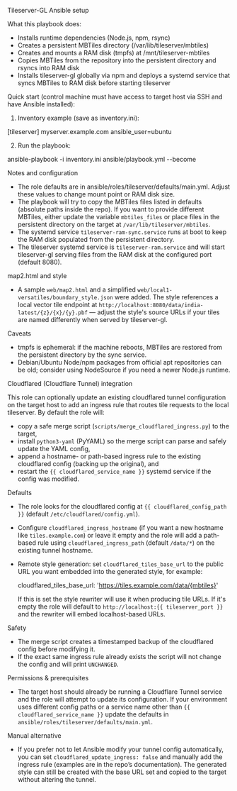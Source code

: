 Tileserver-GL Ansible setup

What this playbook does:
- Installs runtime dependencies (Node.js, npm, rsync)
- Creates a persistent MBTiles directory (/var/lib/tileserver/mbtiles)
- Creates and mounts a RAM disk (tmpfs) at /mnt/tileserver-mbtiles
- Copies MBTiles from the repository into the persistent directory and rsyncs into RAM disk
- Installs tileserver-gl globally via npm and deploys a systemd service that syncs MBTiles to RAM disk before starting tileserver

Quick start (control machine must have access to target host via SSH and have Ansible installed):

1. Inventory example (save as inventory.ini):

[tileserver]
myserver.example.com ansible_user=ubuntu

2. Run the playbook:

ansible-playbook -i inventory.ini ansible/playbook.yml --become

Notes and configuration
- The role defaults are in ansible/roles/tileserver/defaults/main.yml. Adjust these values to change mount point or RAM disk size.
- The playbook will try to copy the MBTiles files listed in defaults (absolute paths inside the repo). If you want to provide different MBTiles, either update the variable `mbtiles_files` or place files in the persistent directory on the target at `/var/lib/tileserver/mbtiles`.
- The systemd service `tileserver-ram-sync.service` runs at boot to keep the RAM disk populated from the persistent directory.
- The tileserver systemd service is `tileserver-ram.service` and will start tileserver-gl serving files from the RAM disk at the configured port (default 8080).

map2.html and style
- A sample `web/map2.html` and a simplified `web/local1-versatiles/boundary_style.json` were added. The style references a local vector tile endpoint at `http://localhost:8080/data/india-latest/{z}/{x}/{y}.pbf` — adjust the style's source URLs if your tiles are named differently when served by tileserver-gl.

Caveats
- tmpfs is ephemeral: if the machine reboots, MBTiles are restored from the persistent directory by the sync service.
- Debian/Ubuntu Node/npm packages from official apt repositories can be old; consider using NodeSource if you need a newer Node.js runtime.

Cloudflared (Cloudflare Tunnel) integration

This role can optionally update an existing cloudflared tunnel configuration on the target host to add an ingress rule that routes tile requests to the local tileserver. By default the role will:

- copy a safe merge script (`scripts/merge_cloudflared_ingress.py`) to the target,
- install `python3-yaml` (PyYAML) so the merge script can parse and safely update the YAML config,
- append a hostname- or path-based ingress rule to the existing cloudflared config (backing up the original), and
- restart the `{{ cloudflared_service_name }}` systemd service if the config was modified.

Defaults
- The role looks for the cloudflared config at `{{ cloudflared_config_path }}` (default `/etc/cloudflared/config.yml`).
- Configure `cloudflared_ingress_hostname` (if you want a new hostname like `tiles.example.com`) or leave it empty and the role will add a path-based rule using `cloudflared_ingress_path` (default `/data/*`) on the existing tunnel hostname.
- Remote style generation: set `cloudflared_tiles_base_url` to the public URL you want embedded into the generated style, for example:

  cloudflared_tiles_base_url: 'https://tiles.example.com/data/{mbtiles}'

  If this is set the style rewriter will use it when producing tile URLs. If it's empty the role will default to `http://localhost:{{ tileserver_port }}` and the rewriter will embed localhost-based URLs.

Safety
- The merge script creates a timestamped backup of the cloudflared config before modifying it.
- If the exact same ingress rule already exists the script will not change the config and will print `UNCHANGED`.

Permissions & prerequisites
- The target host should already be running a Cloudflare Tunnel service and the role will attempt to update its configuration. If your environment uses different config paths or a service name other than `{{ cloudflared_service_name }}` update the defaults in `ansible/roles/tileserver/defaults/main.yml`.

Manual alternative
- If you prefer not to let Ansible modify your tunnel config automatically, you can set `cloudflared_update_ingress: false` and manually add the ingress rule (examples are in the repo’s documentation). The generated style can still be created with the base URL set and copied to the target without altering the tunnel.
